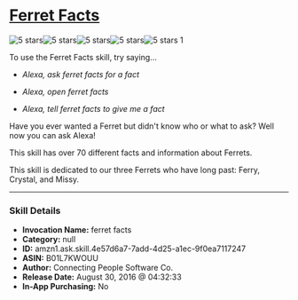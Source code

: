 # [Ferret Facts](http://alexa.amazon.com/#skills/amzn1.ask.skill.4e57d6a7-7add-4d25-a1ec-9f0ea7117247)
![5 stars](../../images/ic_star_black_18dp_1x.png)![5 stars](../../images/ic_star_black_18dp_1x.png)![5 stars](../../images/ic_star_black_18dp_1x.png)![5 stars](../../images/ic_star_black_18dp_1x.png)![5 stars](../../images/ic_star_black_18dp_1x.png) 1

To use the Ferret Facts skill, try saying...

* *Alexa, ask ferret facts for a fact*

* *Alexa, open ferret facts*

* *Alexa, tell ferret facts to give me a fact*

Have you ever wanted a Ferret but didn't know who or what to ask?  Well now you can ask Alexa!

This skill has over 70 different facts and information about Ferrets.

This skill is dedicated to our three Ferrets who have long past: 
Ferry, Crystal, and Missy.

***

### Skill Details

* **Invocation Name:** ferret facts
* **Category:** null
* **ID:** amzn1.ask.skill.4e57d6a7-7add-4d25-a1ec-9f0ea7117247
* **ASIN:** B01L7KWOUU
* **Author:** Connecting People Software Co.
* **Release Date:** August 30, 2016 @ 04:32:33
* **In-App Purchasing:** No
